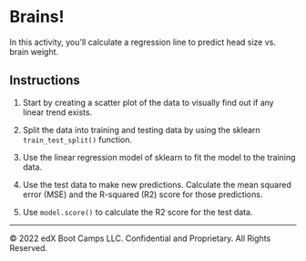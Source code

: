 # Brains!

In this activity, you'll calculate a regression line to predict head size vs. brain weight.

## Instructions

1. Start by creating a scatter plot of the data to visually find out if any linear trend exists.

2. Split the data into training and testing data by using the sklearn `train_test_split()` function.

3. Use the linear regression model of sklearn to fit the model to the training data.

4. Use the test data to make new predictions. Calculate the mean squared error (MSE) and the R-squared (R2) score for those predictions.

5. Use `model.score()` to calculate the R2 score for the test data.

- - -

© 2022 edX Boot Camps LLC. Confidential and Proprietary. All Rights Reserved.
